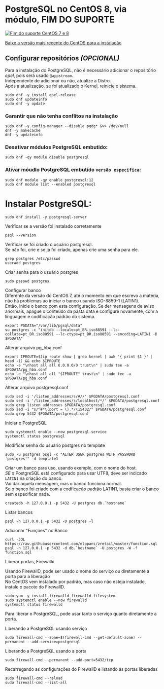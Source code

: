 # PostgreSQL no CentOS 8, via módulo, FIM DO SUPORTE

[![Fim do suporte CentOS 7 e 8](https://i.imgur.com/Zpk4dzc.png)](https://blog.centos.org/2023/04/end-dates-are-coming-for-centos-stream-8-and-centos-linux-7/)

[Baixe a versão mais recente do CentOS para a instalação](https://www.centos.org/download/#centos-stream)


## Configurar repositórios *(OPCIONAL)*  

Para a instalação do PostgreSQL, não é necessário adicionar o repositório *epel*, pois será usado `@appstream`.  
Independente de adicionar ou não, atualize a Distro.  
Após a atualização, se foi atualizado o Kernel, reinicie o sistema.  

```
sudo dnf -y install epel-release
sudo dnf updateinfo
sudo dnf -y update
```

### Garantir que não tenha conflitos na instalação

```
sudo dnf -y config-manager --disable pgdg* &>> /dev/null
dnf -y makecache
dnf -y updateinfo
```

### Desativar módulos PostgreSQL embutido:

```
sudo dnf -qy module disable postgresql
```

### Ativar móudlo PostgreSQL embutido `versão especifica`:

```
sudo dnf module -qy enable postgresql:12
sudo dnf module list --enabled postgresql
```

# Instalar PostgreSQL:

```
sudo dnf install -y postgresql-server
```

Verificar se a versão foi instalado corretamente  

```
psql --version
```

Verificar se foi criado o usuário postgresql.  
Se não foi, crie e se já foi criado, apenas crie uma senha para ele.  

```
grep postgres /etc/passwd
useradd postgres
```

Criar senha para o usuário postgres  

```
sudo passwd postgres
```

Configurar banco  
Diferente da versão do CentOS 7, até o momento em que escrevo a matéria, não há problemas ao iniciar o banco usando ISO-8859-1 (LATIN1).  
Então, inicie o banco com esta configuração. Se der mensagens de aviso anormais, apague o conteúdo da pasta data e configure novamente, com a linguagem e codificação padrão do sistema.  

```
export PGDATA="/var/lib/pgsql/data"
su postgres -c "initdb --locale=pt_BR.iso88591 --lc-collate=pt_BR.iso88591 --lc-ctype=pt_BR.iso88591 --encoding=LATIN1 -D $PGDATA"
```


Alterar arquivo pg_hba.conf  

```
export IPROUTE=$(ip route show | grep kernel | awk '{ print $1 }' | head -1) && echo $IPROUTE
echo -e "\nhost all all 0.0.0.0/0 trust\n" | sudo tee -a $PGDATA/pg_hba.conf
echo -e "\nhost all all "$IPROUTE" trust\n" | sudo tee -a $PGDATA/pg_hba.conf
```

Alterar arquivo postgresql.conf  

```
sudo sed -i '/listen_addresses/s/#//' $PGDATA/postgresql.conf
sudo sed -i '/listen_addresses/s/localhost/*/' $PGDATA/postgresql.conf
sudo grep listen_addresses $PGDATA/postgresql.conf
sudo sed -i "s/^#*\(port = \).*/\15432/" $PGDATA/postgresql.conf
sudo grep 5432 $PGDATA/postgresql.conf
```

Iniciar o PostgreSQL  

```
sudo systemctl enable --now postgresql.service
systemctl status postgresql
```

Modificar senha do usuario postgres no template  

```
sudo -u postgres psql -c "ALTER USER postgres WITH PASSWORD 'postgres'" -d template1
```

Criar um banco para uso, usando exemplo, com o nome do host.  
*SE* o PostgreSQL está configurado para usar UTF8, deve ser indicado `LATIN1` na criação do banco.  
Vai dar aquela mensagem, mas o banco funciona normal.  
Se o banco foi criado com a codficação padrão LATIN1, basta criar o banco sem especificar nada.  

```
createdb -h 127.0.0.1 -p 5432 -U postgres db.`hostname`

```

Listar bancos  

```
psql -h 127.0.0.1 -p 5432 -U postgres -l
```

Adicionar "Funções" no Banco  

```
curl -JOL https://raw.githubusercontent.com/elppans/zretail/master/function.sql
psql -h 127.0.0.1 -p 5432 -d db.`hostname` -U postgres -W -f function.sql
```

Liberar portas, Firewalld  

Usando FirewallD, pode ser usado o nome do serviço ou diretamente a porta para a liberação  
No CentOS vem instalado por padrão, mas caso não esteja instalado, instale o pacote do FirewallD.  

```
sudo yum -y install firewalld firewalld-filesystem
sudo systemctl enable --now firewalld
systemctl status firewalld
```

Para liberar o PostgreSQL, pode usar tanto o serviço quanto diretamente a porta.  

Liberando a PostgreSQL usando serviço  

```
sudo firewall-cmd --zone=$(firewall-cmd --get-default-zone) --permanent --add-service=postgresql
```

Liberando a PostgreSQL usando a porta  

```
sudo firewall-cmd --permanent --add-port=5432/tcp
```

Recarregando as configurações do FirewallD e listando as portas liberadas  

```
sudo firewall-cmd --reload 
sudo firewall-cmd --list-all
```

